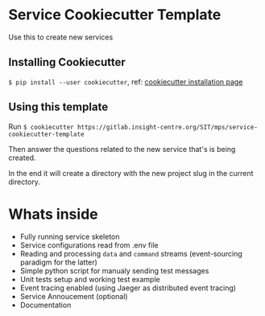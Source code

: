 # Service Cookiecutter Template
Use this to create new services


## Installing Cookiecutter
`$ pip install --user cookiecutter`, ref: [cookiecutter installation page](https://cookiecutter.readthedocs.io/en/latest/installation.html)

## Using this template

Run `$ cookiecutter https://gitlab.insight-centre.org/SIT/mps/service-cookiecutter-template`


Then answer the questions related to the new service that's is being created.

In the end it will create a directory with the new project slug in the current directory.

# Whats inside

* Fully running service  skeleton
* Service configurations read from .env file
* Reading and processing `data` and `command` streams (event-sourcing paradigm for the latter)
* Simple python script for manualy sending test messages
* Unit tests setup and working test example
* Event tracing enabled (using Jaeger as distributed event tracing)
* Service Annoucement (optional)
* Documentation
